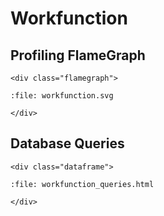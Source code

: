 # Workfunction

## Profiling FlameGraph

```{raw} html
<div class="flamegraph">
```

```{raw} html
:file: workfunction.svg
```

```{raw} html
</div>
```

## Database Queries

```{raw} html
<div class="dataframe">
```

```{raw} html
:file: workfunction_queries.html
```

```{raw} html
</div>
```
